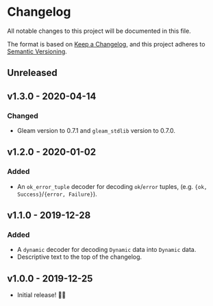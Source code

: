 # Changelog

All notable changes to this project will be documented in this file.

The format is based on
[Keep a Changelog](https://keepachangelog.com/en/1.0.0/), and this project
adheres to [Semantic Versioning](https://semver.org/spec/v2.0.0.html).

## Unreleased

## v1.3.0 - 2020-04-14

### Changed

- Gleam version to 0.7.1 and `gleam_stdlib` version to 0.7.0.

## v1.2.0 - 2020-01-02

### Added

- An `ok_error_tuple` decoder for decoding `ok`/`error` tuples, (e.g. `{ok,
  Success}`/`{error, Failure}`).

## v1.1.0 - 2019-12-28

### Added

- A `dynamic` decoder for decoding `Dynamic` data into `Dynamic` data.
- Descriptive text to the top of the changelog.

## v1.0.0 - 2019-12-25

- Initial release! 🎄🎁
